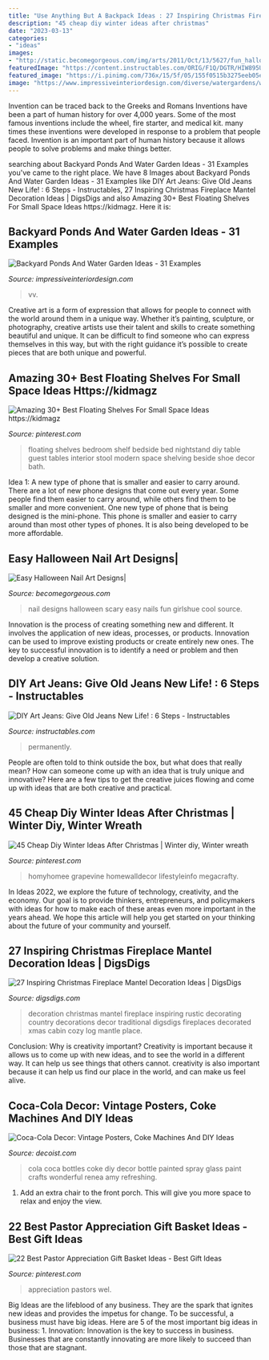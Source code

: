 ```yaml
---
title: "Use Anything But A Backpack Ideas : 27 Inspiring Christmas Fireplace Mantel Decoration Ideas"
description: "45 cheap diy winter ideas after christmas"
date: "2023-03-13"
categories:
- "ideas"
images:
- "http://static.becomegorgeous.com/img/arts/2011/Oct/13/5627/fun_halloween_nails.jpg"
featuredImage: "https://content.instructables.com/ORIG/F1Q/DGTR/HIW895U3/F1QDGTRHIW895U3.jpg?frame=1&amp;width=2100"
featured_image: "https://i.pinimg.com/736x/15/5f/05/155f0515b3275eeb05e7cc1a4eadbeb9.jpg"
image: "https://www.impressiveinteriordesign.com/diverse/watergardens/w19.jpg"
---
```



Invention can be traced back to the Greeks and Romans
Inventions have been a part of human history for over 4,000 years. Some of the most famous inventions include the wheel, fire starter, and medical kit. many times these inventions were developed in response to a problem that people faced. Invention is an important part of human history because it allows people to solve problems and make things better.

	

		
searching about Backyard Ponds And Water Garden Ideas - 31 Examples you've came to the right place. We have 8 Images about Backyard Ponds And Water Garden Ideas - 31 Examples like DIY Art Jeans: Give Old Jeans New Life! : 6 Steps - Instructables, 27 Inspiring Christmas Fireplace Mantel Decoration Ideas | DigsDigs and also Amazing 30+ Best Floating Shelves For Small Space Ideas https://kidmagz. Here it is:
		
    
## Backyard Ponds And Water Garden Ideas - 31 Examples

<img loading=lazy src="https://www.impressiveinteriordesign.com/diverse/watergardens/w19.jpg" onerror="this.onerror=null;this.src='https://tse3.mm.bing.net/th?id=OIP.j7T4DEvspVDcdlAL6pXt8AHaLH&amp;pid=15.1';" alt="Backyard Ponds And Water Garden Ideas - 31 Examples">

_Source: impressiveinteriordesign.com_

>vv. 

	

Creative art is a form of expression that allows for people to connect with the world around them in a unique way. Whether it’s painting, sculpture, or photography, creative artists use their talent and skills to create something beautiful and unique. It can be difficult to find someone who can express themselves in this way, but with the right guidance it’s possible to create pieces that are both unique and powerful.

    
## Amazing 30+ Best Floating Shelves For Small Space Ideas Https://kidmagz

<img loading=lazy src="https://i.pinimg.com/736x/db/6c/ca/db6ccaa30fc75c397fc82088ab81dbc6.jpg" onerror="this.onerror=null;this.src='https://tse2.mm.bing.net/th?id=OIP.kFtiNvTlypdKhUlxqlzvCQHaLI&amp;pid=15.1';" alt="Amazing 30+ Best Floating Shelves For Small Space Ideas https://kidmagz">

_Source: pinterest.com_

>floating shelves bedroom shelf bedside bed nightstand diy table guest tables interior stool modern space shelving beside shoe decor bath. 

	

Idea 1: A new type of phone that is smaller and easier to carry around.
There are a lot of new phone designs that come out every year. Some people find them easier to carry around, while others find them to be smaller and more convenient. One new type of phone that is being designed is the mini-phone. This phone is smaller and easier to carry around than most other types of phones. It is also being developed to be more affordable.

    
## Easy Halloween Nail Art Designs|

<img loading=lazy src="http://static.becomegorgeous.com/img/arts/2011/Oct/13/5627/fun_halloween_nails.jpg" onerror="this.onerror=null;this.src='https://tse1.mm.bing.net/th?id=OIP.t1Sg7JUahkJB2phXk8UUMQHaJ4&amp;pid=15.1';" alt="Easy Halloween Nail Art Designs|">

_Source: becomegorgeous.com_

>nail designs halloween scary easy nails fun girlshue cool source. 

	

Innovation is the process of creating something new and different. It involves the application of new ideas, processes, or products. Innovation can be used to improve existing products or create entirely new ones. The key to successful innovation is to identify a need or problem and then develop a creative solution.

    
## DIY Art Jeans: Give Old Jeans New Life! : 6 Steps - Instructables

<img loading=lazy src="https://content.instructables.com/ORIG/F1Q/DGTR/HIW895U3/F1QDGTRHIW895U3.jpg?frame=1&amp;width=2100" onerror="this.onerror=null;this.src='https://tse3.mm.bing.net/th?id=OIP.3K5cXt5NSbKJGf9UTF13MQHaJ4&amp;pid=15.1';" alt="DIY Art Jeans: Give Old Jeans New Life! : 6 Steps - Instructables">

_Source: instructables.com_

>permanently. 

	

People are often told to think outside the box, but what does that really mean? How can someone come up with an idea that is truly unique and innovative? Here are a few tips to get the creative juices flowing and come up with ideas that are both creative and practical.

    
## 45 Cheap Diy Winter Ideas After Christmas | Winter Diy, Winter Wreath

<img loading=lazy src="https://i.pinimg.com/736x/7d/ec/97/7dec97f5f9664fae505514f81944c2b2.jpg" onerror="this.onerror=null;this.src='https://tse1.mm.bing.net/th?id=OIP.faC2Mu9A3qfDoOk3HFwfXAHaJ3&amp;pid=15.1';" alt="45 Cheap Diy Winter Ideas After Christmas | Winter diy, Winter wreath">

_Source: pinterest.com_

>homyhomee grapevine homewalldecor lifestyleinfo megacrafty. 

	

In Ideas 2022, we explore the future of technology, creativity, and the economy. Our goal is to provide thinkers, entrepreneurs, and policymakers with ideas for how to make each of these areas even more important in the years ahead. We hope this article will help you get started on your thinking about the future of your community and yourself.

    
## 27 Inspiring Christmas Fireplace Mantel Decoration Ideas | DigsDigs

<img loading=lazy src="http://www.digsdigs.com/photos/inspiring-mantelpiece-decoration-ideas-6.jpg" onerror="this.onerror=null;this.src='https://tse3.mm.bing.net/th?id=OIP.VyXdVEoccStKbujOsInkOwHaJ3&amp;pid=15.1';" alt="27 Inspiring Christmas Fireplace Mantel Decoration Ideas | DigsDigs">

_Source: digsdigs.com_

>decoration christmas mantel fireplace inspiring rustic decorating country decorations decor traditional digsdigs fireplaces decorated xmas cabin cozy log mantle place. 

	

Conclusion: Why is creativity important?
Creativity is important because it allows us to come up with new ideas, and to see the world in a different way. It can help us see things that others cannot. creativity is also important because it can help us find our place in the world, and can make us feel alive.

    
## Coca-Cola Decor: Vintage Posters, Coke Machines And DIY Ideas

<img loading=lazy src="https://cdn.decoist.com/wp-content/uploads/2014/05/Spray-painted-Coke-bottles-is-a-wonderful-DIY-project-idea.jpg" onerror="this.onerror=null;this.src='https://tse4.mm.bing.net/th?id=OIP.xbCmGuW4dyDkhmtB34i0IgHaKW&amp;pid=15.1';" alt="Coca-Cola Decor: Vintage Posters, Coke Machines And DIY Ideas">

_Source: decoist.com_

>cola coca bottles coke diy decor bottle painted spray glass paint crafts wonderful renea amy refreshing. 

	

1. Add an extra chair to the front porch. This will give you more space to relax and enjoy the view. 

    
## 22 Best Pastor Appreciation Gift Basket Ideas - Best Gift Ideas

<img loading=lazy src="https://i.pinimg.com/736x/15/5f/05/155f0515b3275eeb05e7cc1a4eadbeb9.jpg" onerror="this.onerror=null;this.src='https://tse1.mm.bing.net/th?id=OIP.tGFlhYAgPzrBPlbQveMEAgAAAA&amp;pid=15.1';" alt="22 Best Pastor Appreciation Gift Basket Ideas - Best Gift Ideas">

_Source: pinterest.com_

>appreciation pastors wel. 

	

Big Ideas are the lifeblood of any business. They are the spark that ignites new ideas and provides the impetus for change. To be successful, a business must have big ideas. Here are 5 of the most important big ideas in business: 1. Innovation: Innovation is the key to success in business. Businesses that are constantly innovating are more likely to succeed than those that are stagnant. 
